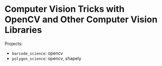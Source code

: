 # Computer Vision Tricks with OpenCV and Other Computer Vision Libraries

Projects:

- `barcode_science`: opencv
- `polygon_science`:  opencv, shapely